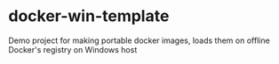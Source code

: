 # docker-win-template
Demo project for making portable docker images, loads them on offline Docker's registry on Windows host
